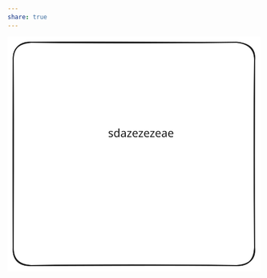 ```yaml
---
share: true
---
```

![Drawing 2024-05-27 18.48.13.excalidraw](../images/Drawing-2024-05-27-18.48.13.svg)
